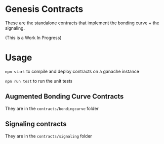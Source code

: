 # Genesis Contracts

These are the standalone contracts that implement the bonding curve + the signaling.

(This is a Work In Progress)

# Usage

`npm start` to compile and deploy contracts on a ganache instance

`npm run test` to run the unit tests


## Augmented Bonding Curve Contracts

They are in the `contracts/bondingcurve` folder


## Signaling contracts

They are in the `contracts/signaling` folder



